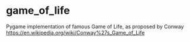 # game_of_life
Pygame implementation of famous Game of Life, as proposed by Conway https://en.wikipedia.org/wiki/Conway%27s_Game_of_Life
